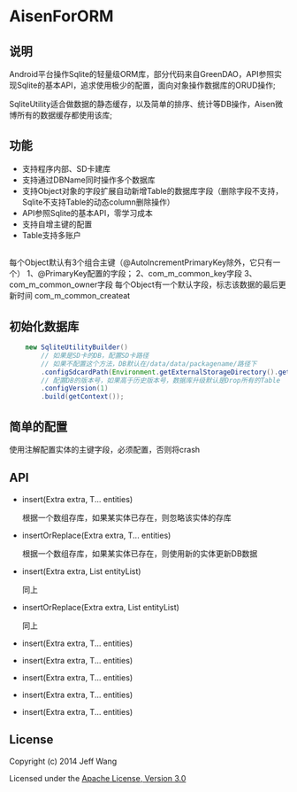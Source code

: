 # AisenForORM

## 说明

Android平台操作Sqlite的轻量级ORM库，部分代码来自GreenDAO，API参照实现Sqlite的基本API，追求使用极少的配置，面向对象操作数据库的ORUD操作;

SqliteUtility适合做数据的静态缓存，以及简单的排序、统计等DB操作，Aisen微博所有的数据缓存都使用该库;

## 功能

 * 支持程序内部、SD卡建库
 * 支持通过DBName同时操作多个数据库
 * 支持Object对象的字段扩展自动新增Table的数据库字段（删除字段不支持，Sqlite不支持Table的动态column删除操作）
 * API参照Sqlite的基本API，零学习成本
 * 支持自增主键的配置
 * Table支持多账户

## 

每个Object默认有3个组合主键（@AutoIncrementPrimaryKey除外，它只有一个）
1、@PrimaryKey配置的字段；
2、com_m_common_key字段
3、com_m_common_owner字段
每个Object有一个默认字段，标志该数据的最后更新时间
com_m_common_createat

## 初始化数据库

```java
	new SqliteUtilityBuilder()
		// 如果是SD卡的DB，配置SD卡路径	
		// 如果不配置这个方法，DB默认在/data/data/packagename/路径下
		.configSdcardPath(Environment.getExternalStorageDirectory().getAbsolutePath() + File.separator + "sqliteutility" + File.separator)
		// 配置DB的版本号，如果高于历史版本号，数据库升级默认是Drop所有的Table
		.configVersion(1)
		.build(getContext());
```

## 简单的配置

使用注解配置实体的主键字段，必须配置，否则将crash



## API
 
 * insert(Extra extra, T... entities)

   根据一个数组存库，如果某实体已存在，则忽略该实体的存库

 * insertOrReplace(Extra extra, T... entities)

   根据一个数组存库，如果某实体已存在，则使用新的实体更新DB数据

 * insert(Extra extra, List<T> entityList)

   同上

 * insertOrReplace(Extra extra, List<T> entityList)

   同上

 * insert(Extra extra, T... entities)

 * insert(Extra extra, T... entities)

 * insert(Extra extra, T... entities)

 * insert(Extra extra, T... entities)

 * insert(Extra extra, T... entities)
   


## License

Copyright (c) 2014 Jeff Wang

Licensed under the [Apache License, Version 3.0](http://opensource.org/licenses/GPL-3.0)

